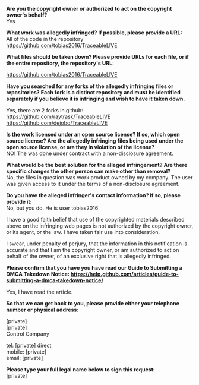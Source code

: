 **Are you the copyright owner or authorized to act on the copyright owner's behalf?**  
Yes

**What work was allegedly infringed? If possible, please provide a URL:**  
All of the code in the repository https://github.com/tobias2016/TraceableLIVE

**What files should be taken down? Please provide URLs for each file, or if the entire repository, the repository's URL:**  

https://github.com/tobias2016/TraceableLIVE

**Have you searched for any forks of the allegedly infringing files or repositories? Each fork is a distinct repository and must be identified separately if you believe it is infringing and wish to have it taken down.**  

Yes, there are 2 forks in github:  
https://github.com/raytrask/TraceableLIVE  
https://github.com/dejobo/TraceableLIVE

**Is the work licensed under an open source license? If so, which open source license? Are the allegedly infringing files being used under the open source license, or are they in violation of the license?**  
NO! The was done under contract with a non-disclosure agreement.

**What would be the best solution for the alleged infringement? Are there specific changes the other person can make other than removal?**  
No, the files in question was work product owned by my company. The user was given access to it under the terms of a non-disclosure agreement.

**Do you have the alleged infringer's contact information? If so, please provide it:**  
No, but you do. He is user tobias2016

I have a good faith belief that use of the copyrighted materials described above on the infringing web pages is not authorized by the copyright owner, or its agent, or the law. I have taken fair use into consideration.

I swear, under penalty of perjury, that the information in this notification is accurate and that I am the copyright owner, or am authorized to act on behalf of the owner, of an exclusive right that is allegedly infringed.

**Please confirm that you have you have read our Guide to Submitting a DMCA Takedown Notice: https://help.github.com/articles/guide-to-submitting-a-dmca-takedown-notice/**  

Yes, I have read the article.

**So that we can get back to you, please provide either your telephone number or physical address:**  

[private]  
[private]  
Control Company

tel: [private] direct   
mobile: [private]  
email: [private]  

**Please type your full legal name below to sign this request:**  
[private]  
